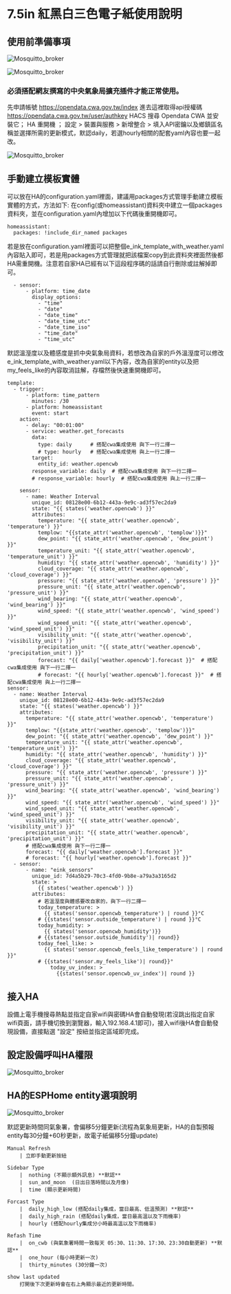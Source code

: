 # 7.5in 紅黑白三色電子紙使用說明

## 使用前準備事項

![Mosquitto_broker](/e_ink_display/image/161812.png)

![Mosquitto_broker](/e_ink_display/image/161954.png)

### 必須搭配網友撰寫的中央氣象局擴充插件才能正常使用。
先申請帳號
https://opendata.cwa.gov.tw/index
進去這裡取得api授權碼
https://opendata.cwa.gov.tw/user/authkey
HACS 搜尋 Opendata CWA 並安裝它； HA 重開機 ； 設定 > 裝置與服務  > 新增整合 > 填入API密鑰以及鄉鎮區名稱並選擇所需的更新模式，默認daily，若選hourly相關的配套yaml內容也要一起改。

![Mosquitto_broker](/e_ink_display/image/142722.png)

## 手動建立模板實體 
可以放在HA的configuration.yaml裡面，建議用packages方式管理手動建立模板實體的方式，方法如下: 在config(或homeassistant)資料夾中建立一個packages資料夾，並在configuration.yaml內增加以下代碼後重開機即可。

    homeassistant:
      packages: !include_dir_named packages

若是放在configuration.yaml裡面可以把整個e_ink_template_with_weather.yaml 內容貼入即可，若是用packages方式管理就把該檔案copy到此資料夾裡面然後都HA需重開機。注意若自家HA已經有以下這段程序碼的話請自行刪除或註解掉即可。

      - sensor:
          - platform: time_date
            display_options:
              - "time"
              - "date"
              - "date_time"
              - "date_time_utc"
              - "date_time_iso"
              - "time_date"
              - "time_utc"

默認溫溼度以及體感度是抓中央氣象局資料，若想改為自家的戶外溫溼度可以修改e_ink_template_with_weather.yaml以下內容，改為自家的entity以及把 my_feels_like的內容取消註解，存檔然後快速重開機即可。
    
    template:
      - trigger:
          - platform: time_pattern
            minutes: /30
          - platform: homeassistant
            event: start
        action:
          - delay: "00:01:00"
          - service: weather.get_forecasts
            data:
              type: daily      # 搭配cwa集成使用 與下一行二擇一
              # type: hourly   # 搭配cwa集成使用 與上一行二擇一
            target:
              entity_id: weather.opencwb
            response_variable: daily  # 搭配cwa集成使用 與下一行二擇一
            # response_variable: hourly  # 搭配cwa集成使用 與上一行二擇一
    
        sensor:
          - name: Weather Interval
            unique_id: 08128e00-6b12-443a-9e9c-ad3f57ec2da9
            state: "{{ states('weather.opencwb') }}"
            attributes:
              temperature: "{{ state_attr('weather.opencwb', 'temperature') }}"
              templow: "{{state_attr('weather.opencwb', 'templow')}}"
              dew_point: "{{ state_attr('weather.opencwb', 'dew_point') }}"
              temperature_unit: "{{ state_attr('weather.opencwb', 'temperature_unit') }}"
              humidity: "{{ state_attr('weather.opencwb', 'humidity') }}"
              cloud_coverage: "{{ state_attr('weather.opencwb', 'cloud_coverage') }}"
              pressure: "{{ state_attr('weather.opencwb', 'pressure') }}"
              pressure_unit: "{{ state_attr('weather.opencwb', 'pressure_unit') }}"
              wind_bearing: "{{ state_attr('weather.opencwb', 'wind_bearing') }}"
              wind_speed: "{{ state_attr('weather.opencwb', 'wind_speed') }}"
              wind_speed_unit: "{{ state_attr('weather.opencwb', 'wind_speed_unit') }}"
              visibility_unit: "{{ state_attr('weather.opencwb', 'visibility_unit') }}"
              precipitation_unit: "{{ state_attr('weather.opencwb', 'precipitation_unit') }}"
              forecast: "{{ daily['weather.opencwb'].forecast }}"  # 搭配cwa集成使用 與下一行二擇一
              # forecast: "{{ hourly['weather.opencwb'].forecast }}"  # 搭配cwa集成使用 與上一行二擇一
    sensor:
      - name: Weather Interval
        unique_id: 08128e00-6b12-443a-9e9c-ad3f57ec2da9
        state: "{{ states('weather.opencwb') }}"
        attributes:
          temperature: "{{ state_attr('weather.opencwb', 'temperature') }}"
          templow: "{{state_attr('weather.opencwb', 'templow')}}"
          dew_point: "{{ state_attr('weather.opencwb', 'dew_point') }}"
          temperature_unit: "{{ state_attr('weather.opencwb', 'temperature_unit') }}"
          humidity: "{{ state_attr('weather.opencwb', 'humidity') }}"
          cloud_coverage: "{{ state_attr('weather.opencwb', 'cloud_coverage') }}"
          pressure: "{{ state_attr('weather.opencwb', 'pressure') }}"
          pressure_unit: "{{ state_attr('weather.opencwb', 'pressure_unit') }}"
          wind_bearing: "{{ state_attr('weather.opencwb', 'wind_bearing') }}"
          wind_speed: "{{ state_attr('weather.opencwb', 'wind_speed') }}"
          wind_speed_unit: "{{ state_attr('weather.opencwb', 'wind_speed_unit') }}"
          visibility_unit: "{{ state_attr('weather.opencwb', 'visibility_unit') }}"
          precipitation_unit: "{{ state_attr('weather.opencwb', 'precipitation_unit') }}"
          # 搭配cwa集成使用 與下一行二擇一
          forecast: "{{ daily['weather.opencwb'].forecast }}" 
          # forecast: "{{ hourly['weather.opencwb'].forecast }}"  
      - sensor:
          - name: "eink_sensors"
            unique_id: 7d4a5b29-70c3-4fd0-9b8e-a79a3a3165d2
            state: >
              {{ states('weather.opencwb') }}
            attributes:
              # 若溫溼度與體感要改自家的，與下一行二擇一
              today_temperature: >
                {{ states('sensor.opencwb_temperature') | round }}°C
              # {{states('sensor.outside_temperature') | round }}°C
              today_humidity: >
                {{ states('sensor.opencwb_humidity')}}
              # {{states('sensor.outside_humidity')| round}}
              today_feel_like: >
                {{ states('sensor.opencwb_feels_like_temperature') | round }}°
              # {{states('sensor.my_feels_like')| round}}°
                  today_uv_index: >
                    {{states('sensor.opencwb_uv_index')| round }}

## 接入HA
設備上電手機搜尋熱點並指定自家wifi與密碼HA會自動發現(若沒跳出指定自家wifi頁面，請手機切換到瀏覽器，輸入192.168.4.1即可)，接入wifi後HA會自動發現設備，直接點選 "設定" 按紐並指定區域即完成。

## 設定設備呼叫HA權限

![Mosquitto_broker](/e_ink_display/image/103348.png)

## HA的ESPHome entity選項說明
![Mosquitto_broker](/e_ink_display/image/150554.png)

默認更新時間同氣象署，會偏移5分鐘更新(流程為氣象局更新，HA的自製預報entity每30分鐘+60秒更新，故電子紙偏移5分鐘update)

    Manual Refresh
        | 立即手動更新按紐
    
    Sidebar Type
        |  nothing (不顯示額外訊息) **默認**    
        |  sun_and_moon  (日出日落時間以及月像)
        |  time (顯示更新時間)
    
    Forcast Type
        |  daily_high_low (搭配daily集成，當日最高、低溫預測) **默認**
        |  daily_high_rain (搭配daily集成，當日最高溫以及下雨機率)
        |  hourly (搭配hourly集成分小時最高溫以及下雨機率)

    Refash Time
        |  on_cwb (與氣象署時間一致每天 05:30、11:30、17:30、23:30自動更新) **默認**
        |  one_hour (每小時更新一次)
        |  thirty_minutes (30分鐘一次)
        
    show last updated
        打開後下次更新時會在右上角顯示最近的更新時間。 

